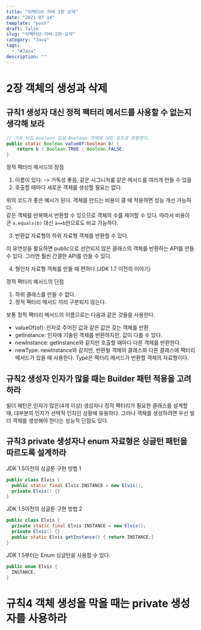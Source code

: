 ```yaml
---
title: "이펙티브 자바 2판 요약"
date: "2021-07-14"
template: "post"
draft: false
slug: "이펙티브-자바-2판-요약"
category: "Java"
tags:
  - "#Java"
description: ""
---
```


# 2장 객체의 생성과 삭제

## 규칙1 생성자 대신 정적 팩터리 메서드를 사용할 수 없는지 생각해 보라

```Java
// 기본 타입 boolean 값을 Boolean 객체에 대한 참조로 변환한다.
public static Boolean valueOf(boolean b) {
    return b ? Boolean.TRUE : Boolean.FALSE;
}
```

정적 팩터리 메서드의 장점

1. 이름이 있다. -> 가독성 좋음, 같은 시그니처를 같은 메서드를 여러개 만들 수 있음
2. 호출할 때마다 새로운 객체를 생성할 필요는 없다.

위의 코드가 좋은 예시가 된다. 객체를 만드는 비용이 클 때 적용하면 성능 개선 가능하다.  
같은 객체를 반복해서 반환할 수 있으므로 객체의 수를 제어할 수 있다. 따라서 비용이 큰 `a.equals(b)` 대신 `a==b`만으로도 비교 가능하다.

3. 반환값 자료형의 하위 자료형 객체를 반환할 수 있다.

이 유연성을 활요하면 public으로 선언되지 않은 클래스의 객체를 반환하는 API를 만들 수 있다. 그러면 훨씬 간결한 API를 만들 수 있다.

4. 형인자 자료형 객체를 만들 때 편하다.(JDK 1.7 이전의 이야기)

정적 팩터리 메서드의 단점

1. 하위 클래스를 만들 수 없다.
2. 정적 팩터리 메서드 끼리 구분되지 않는다.

보통 정적 팩터리 메서드의 이름으로는 다음과 같은 것들을 사용한다.

+ valueOf(of): 인자로 주어진 값과 같은 값은 갖는 객체를 반환
+ getInstance: 인자에 기술된 객체를 반환하지만, 값이 다를 수 있다.
+ newInstance: getInstance와 같지만 호출할 때마다 다른 객체를 반환한다.
+ newType: newInstance와 같지만, 반환될 객체의 클래스와 다른 클래스에 팩터리 메서드가 있을 때 사용한다. Type은 팩터리 메서드가 반환할 객체의 자료형이다.

## 규칙2 생성자 인자가 많을 때는 Builder 패턴 적용을 고려하라

빌더 패턴은 인자가 많은(4개 이상) 생성자나 정적 팩터리가 필요한 클래스를 설계할 때, 대부분의 인자가 선택적 인자인 상황에 유용하다. 그러나 객체를 생성하려면 우선 빌더 객체를 생성해야 한다는 성능적 단점도 있다.

## 규칙3 private 생성자나 enum 자료형은 싱글턴 패턴을 따르도록 설계하라

JDK 1.5이전의 싱글톤 구현 방법 1

```Java
public class Elvis {
  public static final Elvis INSTANCE = new Elvis();
  private Elvis() {}
}
```

JDK 1.5이전의 싱글톤 구현 방법 2

```Java
public class Elvis {
  private static final Elvis INSTANCE = new Elvis();
  private Elvis() {}
  public static Elvis getInstance() { return INSTANCE;}
}
```

JDK 1.5부터는 Enum 싱글턴을 사용할 수 있다.

```Java
public enum Elvis {
  INSTANCE;
}
```

# 규칙4 객체 생성을 막을 때는 private 생성자를 사용하라